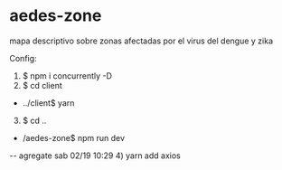 # aedes-zone
mapa descriptivo sobre zonas afectadas por el virus del dengue y zika

Config:


1) $ npm i concurrently -D
2) $ cd client 
  *  ../client$ yarn
3) $ cd ..
  * /aedes-zone$ npm run dev

-- agregate sab 02/19 10:29 4) yarn add axios
